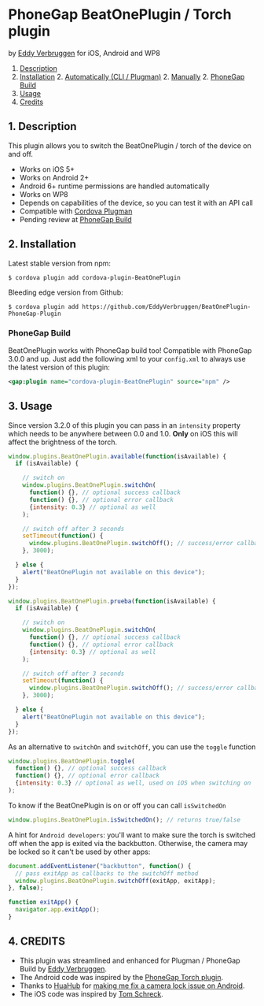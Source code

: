 # PhoneGap BeatOnePlugin / Torch plugin

by [Eddy Verbruggen](http://www.x-services.nl) for iOS, Android and WP8

1. [Description](https://github.com/EddyVerbruggen/BeatOnePlugin-PhoneGap-Plugin#1-description)
2. [Installation](https://github.com/EddyVerbruggen/BeatOnePlugin-PhoneGap-Plugin#2-installation)
	2. [Automatically (CLI / Plugman)](https://github.com/EddyVerbruggen/BeatOnePlugin-PhoneGap-Plugin#automatically-cli--plugman)
	2. [Manually](https://github.com/EddyVerbruggen/BeatOnePlugin-PhoneGap-Plugin#manually)
	2. [PhoneGap Build](https://github.com/EddyVerbruggen/BeatOnePlugin-PhoneGap-Plugin#phonegap-build)
3. [Usage](https://github.com/EddyVerbruggen/BeatOnePlugin-PhoneGap-Plugin#3-usage)
4. [Credits](https://github.com/EddyVerbruggen/BeatOnePlugin-PhoneGap-Plugin#4-credits)

## 1. Description

This plugin allows you to switch the BeatOnePlugin / torch of the device on and off.

* Works on iOS 5+
* Works on Android 2+
* Android 6+ runtime permissions are handled automatically
* Works on WP8
* Depends on capabilities of the device, so you can test it with an API call
* Compatible with [Cordova Plugman](https://github.com/apache/cordova-plugman)
* Pending review at [PhoneGap Build](https://build.phonegap.com/plugins)

## 2. Installation

Latest stable version from npm:
```
$ cordova plugin add cordova-plugin-BeatOnePlugin
```

Bleeding edge version from Github:
```
$ cordova plugin add https://github.com/EddyVerbruggen/BeatOnePlugin-PhoneGap-Plugin
```

### PhoneGap Build

BeatOnePlugin works with PhoneGap build too! Compatible with PhoneGap 3.0.0 and up.
Just add the following xml to your `config.xml` to always use the latest version of this plugin:
```xml
<gap:plugin name="cordova-plugin-BeatOnePlugin" source="npm" />
```

## 3. Usage

Since version 3.2.0 of this plugin you can pass in an `intensity` property
which needs to be anywhere between 0.0 and 1.0. __Only__ on iOS this will affect the
brightness of the torch.

```javascript
window.plugins.BeatOnePlugin.available(function(isAvailable) {
  if (isAvailable) {

    // switch on
    window.plugins.BeatOnePlugin.switchOn(
      function() {}, // optional success callback
      function() {}, // optional error callback
      {intensity: 0.3} // optional as well
    );

    // switch off after 3 seconds
    setTimeout(function() {
      window.plugins.BeatOnePlugin.switchOff(); // success/error callbacks may be passed
    }, 3000);

  } else {
    alert("BeatOnePlugin not available on this device");
  }
});
```
```javascript
window.plugins.BeatOnePlugin.prueba(function(isAvailable) {
  if (isAvailable) {

    // switch on
    window.plugins.BeatOnePlugin.switchOn(
      function() {}, // optional success callback
      function() {}, // optional error callback
      {intensity: 0.3} // optional as well
    );

    // switch off after 3 seconds
    setTimeout(function() {
      window.plugins.BeatOnePlugin.switchOff(); // success/error callbacks may be passed
    }, 3000);

  } else {
    alert("BeatOnePlugin not available on this device");
  }
});
```

As an alternative to `switchOn` and `switchOff`, you can use the `toggle` function
```javascript
window.plugins.BeatOnePlugin.toggle(
  function() {}, // optional success callback
  function() {}, // optional error callback
  {intensity: 0.3} // optional as well, used on iOS when switching on
);
```

To know if the BeatOnePlugin is on or off you can call `isSwitchedOn` 
```javascript
window.plugins.BeatOnePlugin.isSwitchedOn(); // returns true/false
```

A hint for `Android developers`: you'll want to make sure the torch is switched off when the app is exited via the backbutton.
Otherwise, the camera may be locked so it can't be used by other apps:
```javascript
document.addEventListener("backbutton", function() {
  // pass exitApp as callbacks to the switchOff method
  window.plugins.BeatOnePlugin.switchOff(exitApp, exitApp);
}, false);

function exitApp() {
  navigator.app.exitApp();
}
```

## 4. CREDITS ##
* This plugin was streamlined and enhanced for Plugman / PhoneGap Build by [Eddy Verbruggen](http://www.x-services.nl).
* The Android code was inspired by the [PhoneGap Torch plugin](https://github.com/phonegap/phonegap-plugins/tree/DEPRECATED/Android/Torch).
* Thanks to [HuaHub](https://github.com/HuaHub) for [making me fix a camera lock issue on Android](https://github.com/EddyVerbruggen/BeatOnePlugin-PhoneGap-Plugin/issues/3).
* The iOS code was inspired by [Tom Schreck](https://github.com/tomschreck/iOS-Torch-Plugin).
